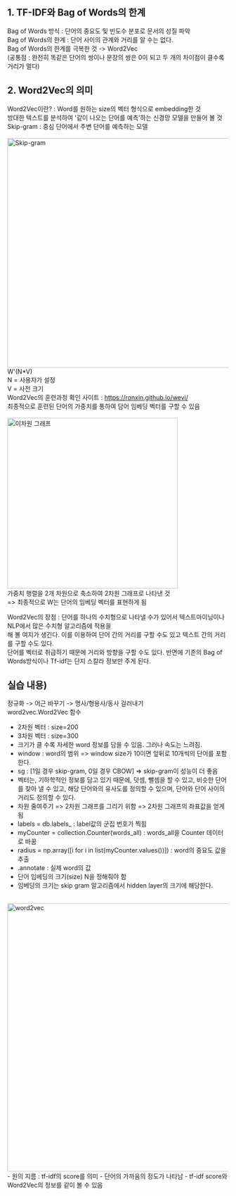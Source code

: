 ## 1. TF-IDF와 Bag of Words의 한계  
  
Bag of Words 방식 : 단어의 중요도 및 빈도수 분포로 문서의 성질 파악  
Bag of Words의 한계 : 단어 사이의 관계와 거리를 알 수는 없다.  
Bag of Words의 한계를 극복한 것 -> Word2Vec  
(공통점 : 완전히 똑같은 단어의 쌍이나 문장의 쌍은 0이 되고 두 개의 차이점이 클수록 거리가 멀다)  
  
## 2. Word2Vec의 의미  
  
Word2Vec이란? : Word를 원하는 size의 벡터 형식으로 embedding한 것  
방대한 텍스트를 분석하여 '같이 나오는 단어를 예측'하는 신경망 모델을 만들어 볼 것  
Skip-gram : 중심 단어에서 주변 단어를 예측하는 모델  
<br>
<img width="522" alt="Skip-gram" src="https://github.com/user-attachments/assets/028b5857-0622-4cf3-ac93-a31d5f86958e" />
<br>
W'(N*V)  
N = 사용자가 설정  
V = 사전 크기  
Word2Vec의 훈련과정 확인 사이트 : https://ronxin.github.io/wevi/  
최종적으로 훈련된 단어의 가중치를 통하여 담어 임베딩 벡터를 구할 수 있음  
<br>
<img width="388" alt="이차원 그래프" src="https://github.com/user-attachments/assets/dbc8077b-691d-441a-9bc3-a0d1df8524a4" />
<br>
가중치 행렬을 2개 차원으로 축소하여 2차원 그래프로 나타낸 것  
=> 최종적으로 W는 단어의 임베딩 벡터를 표현하게 됨  
  
Word2Vec의 장점 : 단어를 하나의 수치형으로 나타낼 수가 있어서 텍스트마이닝이나 NLP에서 많은 수치형 알고리즘에 적용을  
해 볼 여지가 생긴다. 이를 이용하여 단어 간의 거리를 구할 수도 있고 텍스트 간의 거리를 구할 수도 있다.  
단어를 벡터로 취급하기 때문에 거리와 방향을 구할 수도 있다. 반면에 기존의 Bag of Words방식이나 Tf-idf는 단지 스칼라 정보만 주게 된다.  
  
   
   
## 실습 내용)  
  
정규화 -> 어근 바꾸기 -> 명사/형용사/동사 걸러내기  
word2vec.Word2Vec 함수  
- 2차원 벡터 : size=200  
- 3차원 벡터 : size=300  
- 크기가 클 수록 자세한 word 정보를 담을 수 있음. 그러나 속도는 느려짐.  
- window : word의 범위 => window size가 10이면 앞뒤로 10개씩의 단어를 포함한다.  
- sg : [1일 경우 skip-gram, 0일 경우 CBOW] => skip-gram이 성능이 더 좋음  
- 벡터는, 기하학적인 정보를 담고 있기 때문에, 덧셈, 뺄셈을 할 수 있고, 비슷한 단어를 찾아 낼 수 있고, 해당 단어와의 유사도를 정의할 수 있으며, 단어와 단어 사이의 거리도 정의할 수 있다.  
- 차원 줄여주기 => 2차원 그래프를 그리기 위함 => 2차원 그래프의 좌표값을 얻게 됨  
- labels = db.labels_ : label값의 군집 번호가 찍힘  
- myCounter = collection.Counter(words_all) : words_all을 Counter 데이터로 바꿈  
- radius = np.array([i for i in list(myCounter.values())]) : word의 중요도 값을 추출  
- .annotate : 실제 word의 값  
- 단어 임베딩의 크기(size) N을 정해줘야 함  
- 임베딩의 크기는 skip gram 알고리즘에서 hidden layer의 크기에 해당한다.
<br>
<img width="610" alt="word2vec" src="https://github.com/user-attachments/assets/17872897-013e-4043-b4f2-10e8c5411cda" />
<br>  
- 원의 지름 : tf-idf의 score를 의미  
- 단어의 가까움의 정도가 나타남  
- tf-idf score와 Word2Vec의 정보를 같이 볼 수 있음   
  
